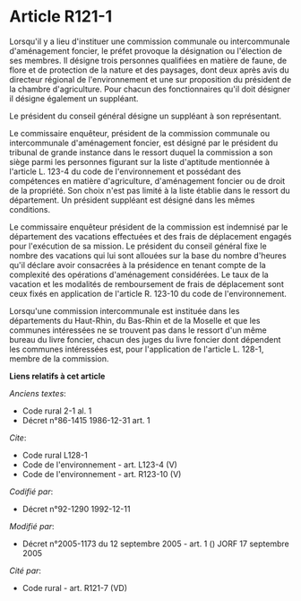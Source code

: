 # Article R121-1

Lorsqu'il y a lieu d'instituer une commission communale ou intercommunale d'aménagement foncier, le préfet provoque la
désignation ou l'élection de ses membres. Il désigne trois personnes qualifiées en matière de faune, de flore et de
protection de la nature et des paysages, dont deux après avis du directeur régional de l'environnement et une sur proposition
du président de la chambre d'agriculture. Pour chacun des fonctionnaires qu'il doit désigner il désigne également un
suppléant.

Le président du conseil général désigne un suppléant à son représentant.

Le commissaire enquêteur, président de la commission communale ou intercommunale d'aménagement foncier, est désigné par le
président du tribunal de grande instance dans le ressort duquel la commission a son siège parmi les personnes figurant sur la
liste d'aptitude mentionnée à l'article L. 123-4 du code de l'environnement et possédant des compétences en matière
d'agriculture, d'aménagement foncier ou de droit de la propriété. Son choix n'est pas limité à la liste établie dans le
ressort du département. Un président suppléant est désigné dans les mêmes conditions.

Le commissaire enquêteur président de la commission est indemnisé par le département des vacations effectuées et des frais de
déplacement engagés pour l'exécution de sa mission. Le président du conseil général fixe le nombre des vacations qui lui sont
allouées sur la base du nombre d'heures qu'il déclare avoir consacrées à la présidence en tenant compte de la complexité des
opérations d'aménagement considérées. Le taux de la vacation et les modalités de remboursement de frais de déplacement sont
ceux fixés en application de l'article R. 123-10 du code de l'environnement.

Lorsqu'une commission intercommunale est instituée dans les départements du Haut-Rhin, du Bas-Rhin et de la Moselle et que
les communes intéressées ne se trouvent pas dans le ressort d'un même bureau du livre foncier, chacun des juges du livre
foncier dont dépendent les communes intéressées est, pour l'application de l'article L. 128-1, membre de la commission.

**Liens relatifs à cet article**

_Anciens textes_:

  - Code rural 2-1 al. 1
  - Décret n°86-1415 1986-12-31 art. 1

_Cite_:

  - Code rural L128-1
  - Code de l'environnement - art. L123-4 (V)
  - Code de l'environnement - art. R123-10 (V)

_Codifié par_:

  - Décret n°92-1290 1992-12-11

_Modifié par_:

  - Décret n°2005-1173 du 12 septembre 2005 - art. 1 () JORF 17 septembre 2005

_Cité par_:

  - Code rural - art. R121-7 (VD)
